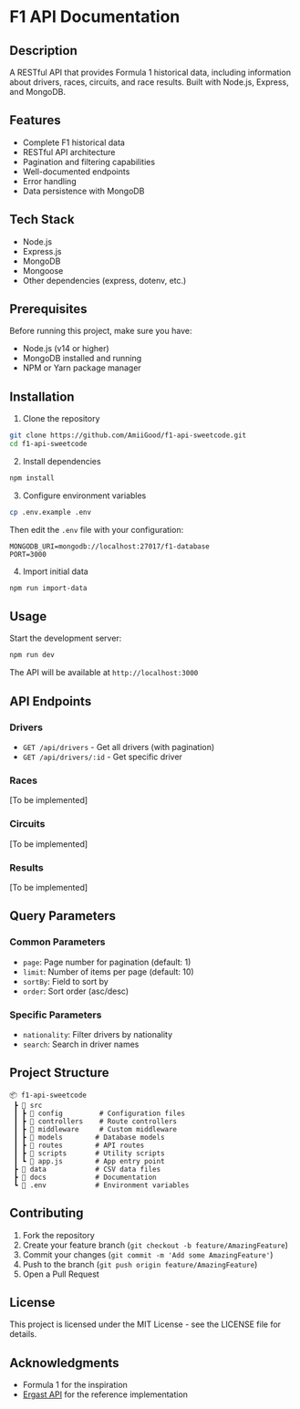 # F1 API Documentation

## Description

A RESTful API that provides Formula 1 historical data, including information about drivers, races, circuits, and race results. Built with Node.js, Express, and MongoDB.

## Features

- Complete F1 historical data
- RESTful API architecture
- Pagination and filtering capabilities
- Well-documented endpoints
- Error handling
- Data persistence with MongoDB

## Tech Stack

- Node.js
- Express.js
- MongoDB
- Mongoose
- Other dependencies (express, dotenv, etc.)

## Prerequisites

Before running this project, make sure you have:

- Node.js (v14 or higher)
- MongoDB installed and running
- NPM or Yarn package manager

## Installation

1. Clone the repository

```bash
git clone https://github.com/AmiiGood/f1-api-sweetcode.git
cd f1-api-sweetcode
```

2. Install dependencies

```bash
npm install
```

3. Configure environment variables

```bash
cp .env.example .env
```

Then edit the `.env` file with your configuration:

```
MONGODB_URI=mongodb://localhost:27017/f1-database
PORT=3000
```

4. Import initial data

```bash
npm run import-data
```

## Usage

Start the development server:

```bash
npm run dev
```

The API will be available at `http://localhost:3000`

## API Endpoints

### Drivers

- `GET /api/drivers` - Get all drivers (with pagination)
- `GET /api/drivers/:id` - Get specific driver

### Races

[To be implemented]

### Circuits

[To be implemented]

### Results

[To be implemented]

## Query Parameters

### Common Parameters

- `page`: Page number for pagination (default: 1)
- `limit`: Number of items per page (default: 10)
- `sortBy`: Field to sort by
- `order`: Sort order (asc/desc)

### Specific Parameters

- `nationality`: Filter drivers by nationality
- `search`: Search in driver names

## Project Structure

```
📦 f1-api-sweetcode
 ┣ 📂 src
 ┃ ┣ 📂 config         # Configuration files
 ┃ ┣ 📂 controllers    # Route controllers
 ┃ ┣ 📂 middleware     # Custom middleware
 ┃ ┣ 📂 models        # Database models
 ┃ ┣ 📂 routes        # API routes
 ┃ ┣ 📂 scripts       # Utility scripts
 ┃ ┗ 📜 app.js        # App entry point
 ┣ 📂 data            # CSV data files
 ┣ 📂 docs            # Documentation
 ┗ 📜 .env            # Environment variables
```

## Contributing

1. Fork the repository
2. Create your feature branch (`git checkout -b feature/AmazingFeature`)
3. Commit your changes (`git commit -m 'Add some AmazingFeature'`)
4. Push to the branch (`git push origin feature/AmazingFeature`)
5. Open a Pull Request

## License

This project is licensed under the MIT License - see the LICENSE file for details.

## Acknowledgments

- Formula 1 for the inspiration
- [Ergast API](http://ergast.com/mrd/) for the reference implementation

